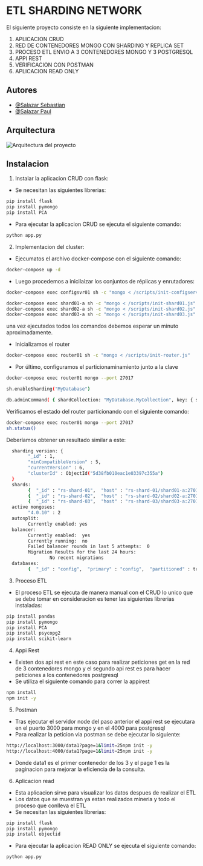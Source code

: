 
# ETL SHARDING NETWORK

El siguiente proyecto consiste en la siguiente implementacion:
1. APLICACION CRUD
2. RED DE CONTENEDORES MONGO CON SHARDING Y REPLICA SET
3. PROCESO ETL ENVIO A 3 CONTENEDORES MONGO Y 3 POSTGRESQL
4. APPI REST 
5. VERIFICACION CON POSTMAN
6. APLICACION READ ONLY
## Autores

- [@Salazar Sebastian](https://github.com/SebasSalazar?tab=repositories)
- [@Salazar Paul](https://github.com/PaulRSM1804?tab=repositories)

## Arquitectura

![Arquitectura del proyecto](https://github.com/DaniloJarrin/Proyecto2P_DJarrin_PSalazar_SSalazar/blob/main/diagrama.png)

## Instalacion

1. Instalar la aplicacion CRUD con flask:
- Se necesitan las siguientes librerias:
```bash
pip install flask
pip install pymongo
pip install PCA
```
- Para ejecutar la aplicacion CRUD se ejecuta el siguiente comando:
```bash
python app.py
```
2. Implementacion del cluster:
- Ejecumatos el archivo docker-compose con el siguiente comando:
```bash
docker-compose up -d
```

- Luego procedemos a inicilaizar los conjuntos de réplicas y enrutadores:
```bash
docker-compose exec configsvr01 sh -c "mongo < /scripts/init-configserver.js"

docker-compose exec shard01-a sh -c "mongo < /scripts/init-shard01.js"
docker-compose exec shard02-a sh -c "mongo < /scripts/init-shard02.js"
docker-compose exec shard03-a sh -c "mongo < /scripts/init-shard03.js"
```
una vez ejecutados todos los comandos debemos esperar un minuto aproximadamente.

- Inicializamos el router

```bash
docker-compose exec router01 sh -c "mongo < /scripts/init-router.js"
```

- Por último, configuramos el particionaminamiento junto a la clave 
```bash
docker-compose exec router01 mongo --port 27017

sh.enableSharding("MyDatabase")

db.adminCommand( { shardCollection: "MyDatabase.MyCollection", key: { supplierId: "hashed" } } )
```

Verificamos el estado del router particionando con el siguiente comando:
```bash
docker-compose exec router01 mongo --port 27017
sh.status()
```

Deberíamos obtener un resultado similar a este:
```bash
  sharding version: {
        "_id" : 1,
        "minCompatibleVersion" : 5,
        "currentVersion" : 6,
        "clusterId" : ObjectId("5d38fb010eac1e03397c355a")
  }
  shards:
        {  "_id" : "rs-shard-01",  "host" : "rs-shard-01/shard01-a:27017,shard01-b:27017,shard01-c:27017",  "state" : 1 }
        {  "_id" : "rs-shard-02",  "host" : "rs-shard-02/shard02-a:27017,shard02-b:27017,shard02-c:27017",  "state" : 1 }
        {  "_id" : "rs-shard-03",  "host" : "rs-shard-03/shard03-a:27017,shard03-b:27017,shard03-c:27017",  "state" : 1 }
  active mongoses:
        "4.0.10" : 2
  autosplit:
        Currently enabled: yes
  balancer:
        Currently enabled:  yes
        Currently running:  no
        Failed balancer rounds in last 5 attempts:  0
        Migration Results for the last 24 hours:
                No recent migrations
  databases:
        {  "_id" : "config",  "primary" : "config",  "partitioned" : true }

```
3. Proceso ETL
- El proceso ETL se ejecuta de manera manual con el CRUD lo unico que se debe tomar en consideracion es tener las siguientes librerias instaladas:
```bash
pip install pandas
pip install pymongo
pip install PCA
pip install psycopg2
pip install scikit-learn
```
4. Appi Rest
- Existen dos api rest en este caso para realizar peticiones get en la red de 3 contenedores mongo y el segundo api rest es para hacer peticiones a los contenedores postgresql
- Se utiliza el siguiente comando para correr la appirest
```bash
npm install
npm init -y
```
5. Postman
- Tras ejecutar el servidor node del paso anterior el appi rest se ejecutara en el puerto 3000 para mongo y en el 4000 para postgresql
- Para realizar la peticion via postman se debe ejecutar lo siguiente:
```bash
http://localhost:3000/data1?page=1&limit=25npm init -y
http://localhost:4000/data1?page=1&limit=25npm init -y
```
- Donde data1 es el primer contenedor de los 3 y el page 1 es la paginacion para mejorar la eficiencia de la consulta.

6. Aplicacion read
- Esta aplicacion sirve para visualizar los datos despues de realizar el ETL
- Los datos que se muestran ya estan realizados mineria y todo el proceso que conlleva el ETL
- Se necesitan las siguientes librerias:
```bash
pip install flask
pip install pymongo
pip install objectid
```
- Para ejecutar la aplicacion READ ONLY se ejecuta el siguiente comando:
```bash
python app.py
```
    
